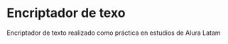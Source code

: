 <h1>Encriptador de texo</h1>
Encriptador de texto realizado como práctica en estudios de Alura Latam
